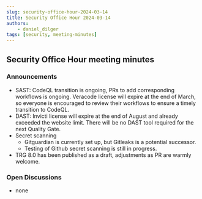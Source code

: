 ```yaml
---
slug: security-office-hour-2024-03-14
title: Security Office Hour 2024-03-14
authors: 
    - daniel_dilger
tags: [security, meeting-minutes]
---
```


## Security Office Hour meeting minutes

### Announcements

- SAST: CodeQL transition is ongoing, PRs to add corresponding workflows is ongoing. Veracode license will expire at the end of March, so everyone is encouraged to review their workflows to ensure a timely transition to CodeQL.
- DAST: Invicti license will expire at the end of August and already exceeded the website limit. There will be no DAST tool required for the next Quality Gate.
- Secret scanning
  - Gitguardian is currently set up, but Gitleaks is a potential successor.
  - Testing of Github secret scanning is still in progress.
- TRG 8.0 has been published as a draft, adjustments as PR are warmly welcome.

### Open Discussions

- none
